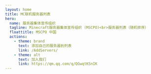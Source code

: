 ```yaml
---
layout: home
title: MC联机服务器列表
hero:
  name: 服务器集体宣传组织
  tagline: Minecraft服务器集体宣传组织 (MSCPO)<br>服务器列表（随机排序）
  floattitle: MSCPO 中国
  actions:
    - theme: brand
      text: 添加自己的服务器到列表
      link: /AddServers/
    - theme: alt
      text: 加入我们
      link: https://qm.qq.com/q/QGwqtKSnIK
---
```

<script setup>
import Server_DATA from './ServerList.yaml'
</script>

<ServerList :servers="Server_DATA"/>
